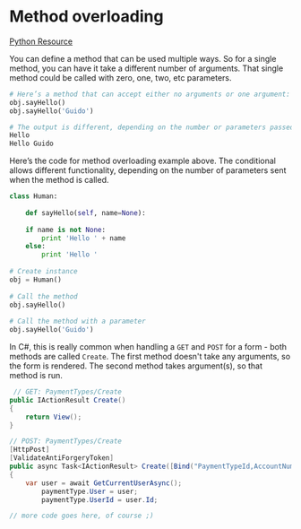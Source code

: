 # Method overloading
[Python Resource](https://pythonspot.com/method-overloading/)

You can define a method that can be used multiple ways. So for a single method, you can have it take a different number of arguments. That single method could be called with zero, one, two, etc parameters.

```python
# Here’s a method that can accept either no arguments or one argument:
obj.sayHello()
obj.sayHello('Guido')

# The output is different, depending on the number or parameters passed in:
Hello
Hello Guido
```

Here’s the code for method overloading example above. The conditional allows different functionality, depending on the number of parameters sent when the method is called.
```python
class Human:
 
    def sayHello(self, name=None):
 
    if name is not None:
        print 'Hello ' + name
    else:
        print 'Hello '
 
# Create instance
obj = Human()
 
# Call the method
obj.sayHello()
 
# Call the method with a parameter
obj.sayHello('Guido')
```

In C#, this is really common when handling a `GET` and `POST` for a form - both methods are called `Create`. The first method doesn't take any arguments, so the form is rendered. The second method takes argument(s), so that method is run.
```cs
 // GET: PaymentTypes/Create
public IActionResult Create()
{
    return View();
}

// POST: PaymentTypes/Create
[HttpPost]
[ValidateAntiForgeryToken]
public async Task<IActionResult> Create([Bind("PaymentTypeId,AccountNumber,UserId")] PaymentType paymentType)
{
    var user = await GetCurrentUserAsync();
        paymentType.User = user;
        paymentType.UserId = user.Id;

// more code goes here, of course ;)
```